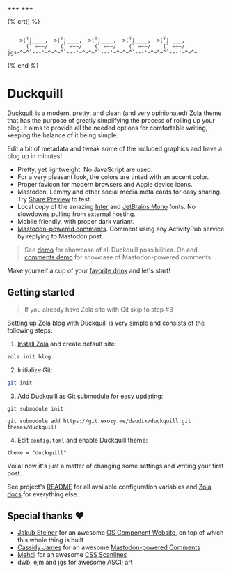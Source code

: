 +++
+++

{% crt() %}
```
      _          _          _          _          _
    >(')____,  >(')____,  >(')____,  >(')____,  >(') ___,
      (` =~~/    (` =~~/    (` =~~/    (` =~~/    (` =~~/
jgs~^~^`---'~^~^~^`---'~^~^~^`---'~^~^~^`---'~^~^~^`---'~^~^~
```
{% end %}

# Duckquill

[Duckquill](https://codeberg.org/daudix-UFO/duckquill) is a modern, pretty, and clean (and very opinionated) [Zola](https://www.getzola.org) theme that has the purpose of greatly simplifying the process of rolling up your blog. It aims to provide all the needed options for comfortable writing, keeping the balance of it being simple.

Edit a bit of metadata and tweak some of the included graphics and have a blog up in minutes!

- Pretty, yet lightweight. No JavaScript are used.
- For a very pleasant look, the colors are tinted with an accent color.
- Proper favicon for modern browsers and Apple device icons.
- Mastodon, Lemmy and other social media meta cards for easy sharing. Try [Share Preview](https://apps.gnome.org/SharePreview/) to test.
- Local copy of the amazing [Inter](https://rsms.me/inter/) and [JetBrains Mono](https://www.jetbrains.com/lp/mono/) fonts. No slowdowns pulling from external hosting.
- Mobile friendly, with proper dark variant.
- [Mastodon-powered comments](https://cassidyjames.com/blog/fediverse-blog-comments-mastodon). Comment using any ActivityPub service by replying to Mastodon post.

> See [demo](@/demo/index.md) for showcase of all Duckquill possibilities. Oh and [comments demo](@/demo/comments.md) for showcase of Mastodon-powered comments.

Make yourself a cup of your <abbr title="Coffee, tea, or water">favorite drink</abbr> and let's start!

## Getting started

> If you already have Zola site with Git skip to step #3

Setting up Zola blog with Duckquill is very simple and consists of the following steps:

1. [Install Zola](https://www.getzola.org/documentation/getting-started/installation/) and create default site:

```sh
zola init blog
```

2. Initialize Git:

```sh
git init
```

3. Add Duckquill as Git submodule for easy updating:

```
git submodule init
```

```
git submodule add https://git.exozy.me/daudix/duckquill.git themes/duckquill
```

4. Edit `config.toml` and enable Duckquill theme:

```
theme = "duckquill"
```

Voilà! now it's just a matter of changing some settings and writing your first post.

See project's [README](https://codeberg.org/daudix-UFO/duckquill#duckquill) for all available configuration variables and [Zola docs](https://www.getzola.org/documentation/) for everything else.

## Special thanks ♥

- [Jakub Steiner](https://jimmac.eu) for an awesome [OS Component Website](https://jimmac.github.io/os-component-website), on top of which this whole thing is built
- [Cassidy James](https://cassidyjames.com) for an awesome [Mastodon-powered Comments](https://cassidyjames.com/blog/fediverse-blog-comments-mastodon)
- [Mehdi](https://codepen.io/meduzen) for an awesome [CSS Scanlines](https://codepen.io/meduzen/pen/zxbwRV)
- dwb, ejm and jgs for awesome ASCII art
